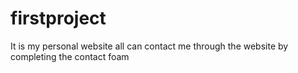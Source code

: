 # firstproject
It is my personal website 
all can contact me through the website by completing the contact foam
